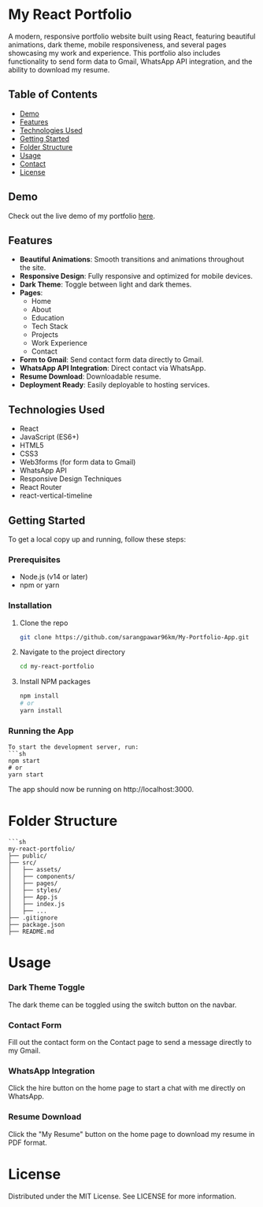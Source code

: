 # My React Portfolio

A modern, responsive portfolio website built using React, featuring beautiful animations, dark theme, mobile responsiveness, and several pages showcasing my work and experience. This portfolio also includes functionality to send form data to Gmail, WhatsApp API integration, and the ability to download my resume.

## Table of Contents

- [Demo](#demo)
- [Features](#features)
- [Technologies Used](#technologies-used)
- [Getting Started](#getting-started)
- [Folder Structure](#folder-structure)
- [Usage](#usage)
- [Contact](#contact)
- [License](#license)

## Demo

Check out the live demo of my portfolio [here](https://my-portfolio-app-xi.vercel.app/).

## Features

- **Beautiful Animations**: Smooth transitions and animations throughout the site.
- **Responsive Design**: Fully responsive and optimized for mobile devices.
- **Dark Theme**: Toggle between light and dark themes.
- **Pages**:
  - Home
  - About
  - Education
  - Tech Stack
  - Projects
  - Work Experience
  - Contact
- **Form to Gmail**: Send contact form data directly to Gmail.
- **WhatsApp API Integration**: Direct contact via WhatsApp.
- **Resume Download**: Downloadable resume.
- **Deployment Ready**: Easily deployable to hosting services.

## Technologies Used

- React
- JavaScript (ES6+)
- HTML5
- CSS3
- Web3forms (for form data to Gmail)
- WhatsApp API
- Responsive Design Techniques
- React Router
- react-vertical-timeline

## Getting Started

To get a local copy up and running, follow these steps:

### Prerequisites

- Node.js (v14 or later)
- npm or yarn

### Installation

1. Clone the repo
   ```sh
   git clone https://github.com/sarangpawar96km/My-Portfolio-App.git
2. Navigate to the project directory
   ```sh
   cd my-react-portfolio
3. Install NPM packages
   ```sh
   npm install
   # or
   yarn install

### Running the App
    To start the development server, run:
    ```sh
    npm start
    # or
    yarn start

The app should now be running on http://localhost:3000.

# Folder Structure
    ```sh
    my-react-portfolio/
    ├── public/
    ├── src/
    │   ├── assets/
    │   ├── components/
    │   ├── pages/
    │   ├── styles/
    │   ├── App.js
    │   ├── index.js
    │   ├── ...
    ├── .gitignore
    ├── package.json
    ├── README.md

# Usage
  ### Dark Theme Toggle
  The dark theme can be toggled using the switch button on the navbar.
  ### Contact Form
  Fill out the contact form on the Contact page to send a message directly to my Gmail.
  ### WhatsApp Integration
  Click the hire button on the home page to start a chat with me directly on WhatsApp.
  ### Resume Download
  Click the "My Resume" button on the home page to download my resume in PDF 
  format.
# License
  Distributed under the MIT License. See LICENSE for more information.

